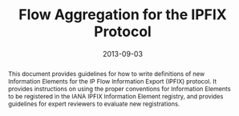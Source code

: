 ---
title: Flow Aggregation for the IPFIX Protocol

authors:
  - B. Trammell
  - B. Claise
publication: IETF Best Current Practice 184 / Request for Comments 7013
publication_short: RFC 7013 / BCP 184
date: 2013-09-03
image: 
image_preview: 
math: false
selected: false

abstract: This document provides guidelines for how to write definitions of new Information Elements for the IP Flow Information Export (IPFIX) protocol.  It provides instructions on using the proper conventions for Information Elements to be registered in the IANA IPFIX Information Element registry, and provides guidelines for expert reviewers to evaluate new registrations.

url_pdf: http://tools.ietf.org/pdf/rfc7013
url_custom:
    -
        name: IETF
        url: http://datatracker.ietf.org/doc/rfc7013
---